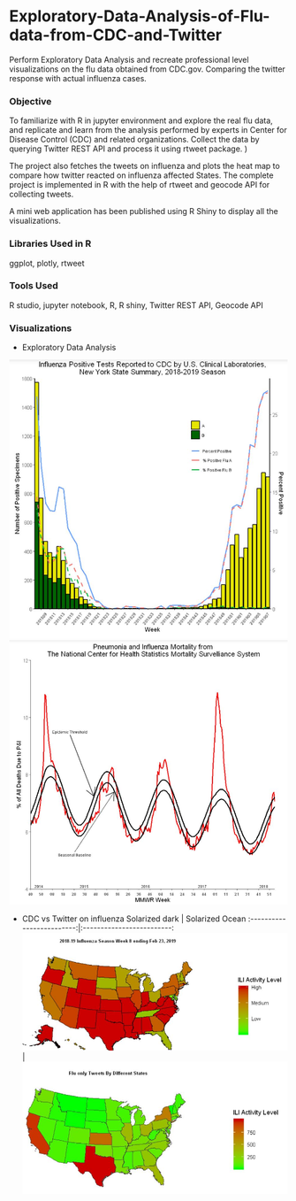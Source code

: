 # Exploratory-Data-Analysis-of-Flu-data-from-CDC-and-Twitter
Perform Exploratory Data Analysis and recreate professional level visualizations on the flu data obtained from CDC.gov. Comparing the twitter response with actual influenza cases.

### Objective
<p> To familiarize with R in jupyter environment and explore the real flu data, and replicate and learn from the analysis performed by experts in Center for Disease Control (CDC) and related organizations. Collect the data by querying Twitter REST API and process it using rtweet package. )

The project also fetches the tweets on influenza and plots the heat map to compare how twitter reacted on influenza affected States. The complete project is implemented in R with the help of rtweet and geocode API for collecting tweets.

A mini web application has been published using R Shiny to display all the visualizations. 

### Libraries Used in R
ggplot, plotly, rtweet

### Tools Used
 R studio, jupyter notebook, R, R shiny, Twitter REST API, Geocode API
 
 ### Visualizations
 * Exploratory Data Analysis
 
 ![](https://github.com/ravi-teja-sunkara/Exploratory-Data-Analysis-of-Flu-data-from-CDC-and-Twitter/blob/master/Images/EDA.JPG)
 ![](https://github.com/ravi-teja-sunkara/Exploratory-Data-Analysis-of-Flu-data-from-CDC-and-Twitter/blob/master/Images/EDA%202.JPG)
 
 * CDC vs Twitter on influenza
 Solarized dark             |  Solarized Ocean
:-------------------------:|:-------------------------:
![](https://github.com/ravi-teja-sunkara/Exploratory-Data-Analysis-of-Flu-data-from-CDC-and-Twitter/blob/master/Images/CDC%20Heat%20Map.JPG)  |  ![](https://github.com/ravi-teja-sunkara/Exploratory-Data-Analysis-of-Flu-data-from-CDC-and-Twitter/blob/master/Images/Tweets%20Heatmap.JPG)
